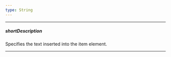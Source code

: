 ```yaml
---
type: String
---
```

---
##### shortDescription
Specifies the text inserted into the item element.

---
